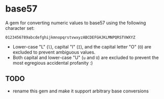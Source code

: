 base57
======

A gem for converting numeric values to base57 using the following character set:

    0123456789abcdefghijkmnopqrstvwxyzABCDEFGHJKLMNPQRSTVWXYZ

* Lower-case "L" (`l`), capital "I" (`I`), and the capital letter "O" (`O`) are excluded to prevent ambiguous values.
* Both capital and lower-case "U" (`u` and `U`) are excluded to prevent the most egregious accidental profanity :)

## TODO
* rename this gem and make it support arbitrary base conversions
